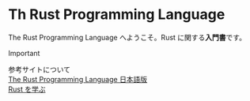 # Th Rust Programming Language

The Rust Programming Language へようこそ。Rust に関する**入門書**です。

> [!IMPORTANT]
> 参考サイトについて  
> [The Rust Programming Language 日本語版](https://doc.rust-jp.rs/book-ja/title-page.html)  
> [Rust を学ぶ](https://www.rust-lang.org/ja/learn)
